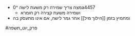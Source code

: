 * מצה צריך שמירה רק משעת לישה ^0a4457
	* ושמירה משעת קצירה רק חומרא
* ומחמיץ בזמן [[הילוך מיל]] אחר גמר לישה, אם אינו מתעסק בה

#פרק_יוט_תשפה 